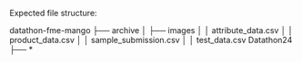 Expected file structure:


datathon-fme-mango
├── archive
│   ├── images
│   │   attribute_data.csv
│   │   product_data.csv
│   │   sample_submission.csv
│   │   test_data.csv
Datathon24
├── *